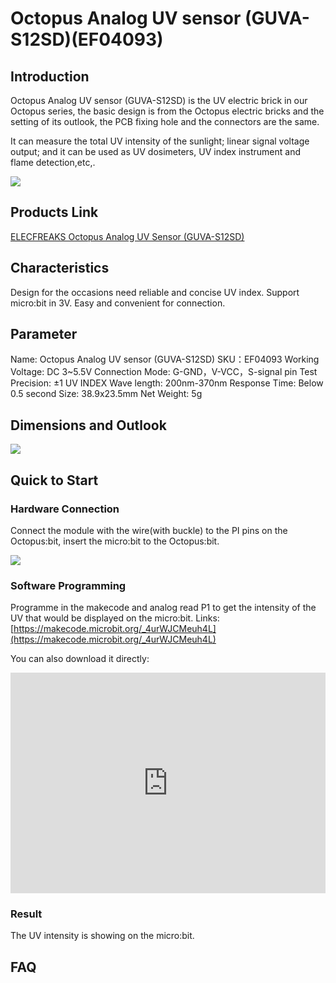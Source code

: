 # Octopus Analog UV sensor (GUVA-S12SD)(EF04093)

## Introduction

Octopus Analog UV sensor (GUVA-S12SD) is the UV electric brick in our Octopus series, the basic design is from the Octopus electric bricks and the setting of its outlook, the PCB fixing hole and the connectors are the same.

It can measure the total UV intensity of the sunlight; linear signal voltage output; and it can be used as UV dosimeters, UV index instrument and flame detection,etc,.

![](https://raw.githubusercontent.com/elecfreaks/learn-cn/master/microbitSensor/sensor/images/04093_00.jpg)

## Products Link

[ELECFREAKS Octopus Analog UV Sensor (GUVA-S12SD)](https://shop.elecfreaks.com/products/elecfreaks-octopus-analog-uv-sensor-guva-s12sd?_pos=1&_sid=cae0131c1&_ss=r)

## Characteristics

 Design for the occasions need reliable and concise UV index.
 Support micro:bit in 3V.
 Easy and convenient for connection.

## Parameter 


 Name: Octopus Analog UV sensor (GUVA-S12SD)
 SKU：EF04093
 Working Voltage: DC 3~5.5V
 Connection Mode: G-GND，V-VCC，S-signal pin
 Test Precision: ±1 UV INDEX
 Wave length: 200nm-370nm
 Response Time: Below 0.5 second 
 Size: 38.9x23.5mm
 Net Weight: 5g

## Dimensions and Outlook

![](https://raw.githubusercontent.com/elecfreaks/learn-cn/master/microbitSensor/output/images/eNbM5Kz.png)

## Quick to Start  

### Hardware Connection

Connect the module with the wire(with buckle) to the PI pins on the Octopus:bit, insert the micro:bit to the Octopus:bit.

![](https://raw.githubusercontent.com/elecfreaks/learn-cn/master/microbitSensor/output/images/04095_2.png)

### Software Programming

Programme in the makecode and analog read P1 to get the intensity of the UV that would be displayed on the micro:bit. 
Links: [https://makecode.microbit.org/_4urWJCMeuh4L](https://makecode.microbit.org/_4urWJCMeuh4L)

You can also download it directly:
<div style="position:relative;height:0;padding-bottom:70%;overflow:hidden;">
 <iframe style="position:absolute;top:0;left:0;width:100%;height:100%;" 
         src="https://makecode.microbit.org/#pub:_4urWJCMeuh4L" frameborder="0" sandbox="allow-popups allow-forms allow-scripts allow-same-origin">
 </iframe>
</div>  

### Result

The UV intensity is showing on the micro:bit.

## FAQ

